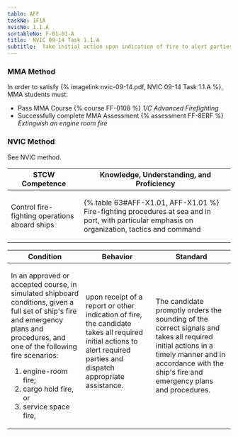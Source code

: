 ```yaml
---
table: AFF
taskNo: 1F1A
nvicNo: 1.1.A 
sortableNo: F-01-01-A
title:  NVIC 09-14 Task 1.1.A
subtitle:  Take initial action upon indication of fire to alert parties and dispatch equipment
---
```



### MMA Method

In order to satisfy  {% imagelink nvic-09-14.pdf, NVIC 09-14 Task 1.1.A %}, MMA students must:

* Pass MMA Course {% course FF-0108 %}  *1/C Advanced Firefighting*
* Successfully complete MMA Assessment {% assessment FF-8ERF %} *Extinguish an engine room fire*


### NVIC Method

<a onclick="togglevisibility('nvic_methods')" >See NVIC method.</a>

<div id='nvic_methods' class='hide'>

<table>
<thead>
<tr>
<th class='forty'> STCW Competence </th>
<th class='sixty'> Knowledge, Understanding, and Proficiency </th>
</tr>
</thead>




<tbody>
<tr><td markdown='1'>

Control fire-fighting operations aboard ships

</td><td markdown='1'>

{% table 63#AFF-X1.01, AFF-X1.01 %} Fire-fighting procedures at sea and in port, with particular emphasis on organization, tactics and command

</td></tr>


</tbody>
</table>


<table>
<thead>
<tr><th class='twenty'>  Condition </th><th class='twenty'> Behavior </th><th  class='sixty'>Standard </th></tr>
</thead>
<tbody >



<tr><td markdown='1'>

In an approved or accepted course, in simulated shipboard conditions, given a full set of ship's fire and emergency plans and procedures, and one of the following fire scenarios:

1. engine-room fire;
2. cargo hold fire, or
3. service space fire,

</td><td markdown='1'>

upon receipt of a report or other indication of fire, the candidate takes all required initial actions to alert required parties and dispatch appropriate assistance.

<br>

<div class="tooltip" markdown='1'>



</div>


</td><td markdown='1'>

The candidate promptly orders the sounding of the correct signals and takes all required initial actions in a timely manner and in accordance with the ship's fire and emergency plans and procedures.

</td></tr>
</tbody>
</table>
</div>
